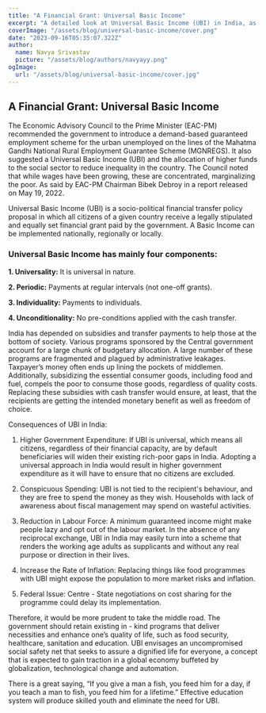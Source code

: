 ```yaml
---
title: "A Financial Grant: Universal Basic Income"
excerpt: "A detailed look at Universal Basic Income (UBI) in India, as recommended by the Economic Advisory Council to the Prime Minister. Understand UBI's components, potential benefits, and challenges in addressing economic inequality and enhancing social security."
coverImage: "/assets/blog/universal-basic-income/cover.png"
date: "2023-09-16T05:35:07.322Z"
author:
  name: Navya Srivastav
  picture: "/assets/blog/authors/navyayy.png"
ogImage:
  url: "/assets/blog/universal-basic-income/cover.jpg"
---
```


## A Financial Grant: Universal Basic Income

The Economic Advisory Council to the Prime Minister (EAC-PM) recommended the government to introduce a demand-based guaranteed employment scheme for the urban unemployed on the lines of the Mahatma Gandhi National Rural Employment Guarantee Scheme (MGNREGS). It also suggested a Universal Basic Income (UBI) and the allocation of higher funds to the social sector to reduce inequality in the country. The Council noted that while wages have been growing, these are concentrated, marginalizing the poor. As said by EAC-PM Chairman Bibek Debroy in a report released on May 19, 2022.

Universal Basic Income (UBI) is a socio-political financial transfer policy proposal in which all citizens of a given country receive a legally stipulated and equally set financial grant paid by the government. A Basic Income can be implemented nationally, regionally or locally.

### Universal Basic Income has mainly four components:

**1.  Universality:** It is universal in nature.
    
**2.  Periodic:** Payments at regular intervals (not one-off grants).
    
**3.  Individuality:** Payments to individuals.
    
**4.  Unconditionality:** No pre-conditions applied with the cash transfer.
    

India has depended on subsidies and transfer payments to help those at the bottom of society. Various programs sponsored by the Central government account for a large chunk of budgetary allocation. A large number of these programs are fragmented and plagued by administrative leakages. Taxpayer’s money often ends up lining the pockets of middlemen. Additionally, subsidizing the essential consumer goods, including food and fuel, compels the poor to consume those goods, regardless of quality costs. Replacing these subsidies with cash transfer would ensure, at least, that the recipients are getting the intended monetary benefit as well as freedom of choice.

Consequences of UBI in India:

1.  Higher Government Expenditure: If UBI is universal, which means all citizens, regardless of their financial capacity, are by default beneficiaries will widen their existing rich-poor gaps in India. Adopting a universal approach in India would result in higher government expenditure as it will have to ensure that no citizens are excluded.
    
2.  Conspicuous Spending: UBI is not tied to the recipient's behaviour, and they are free to spend the money as they wish. Households with lack of awareness about fiscal management may spend on wasteful activities.
    
3.  Reduction in Labour Force: A minimum guaranteed income might make people lazy and opt out of the labour market. In the absence of any reciprocal exchange, UBI in India may easily turn into a scheme that renders the working age adults as supplicants and without any real purpose or direction in their lives.
    
4.  Increase the Rate of Inflation: Replacing things like food programmes with UBI might expose the population to more market risks and inflation.
    
5.  Federal Issue: Centre - State negotiations on cost sharing for the programme could delay its implementation.
    

Therefore, it would be more prudent to take the middle road. The government should retain existing in - kind programs that deliver necessities and enhance one’s quality of life, such as food security, healthcare, sanitation and education. UBI envisages an uncompromised social safety net that seeks to assure a dignified life for everyone, a concept that is expected to gain traction in a global economy buffeted by globalization, technological change and automation.

There is a great saying, “If you give a man a fish, you feed him for a day, if you teach a man to fish, you feed him for a lifetime.” Effective education system will produce skilled youth and eliminate the need for UBI.